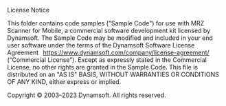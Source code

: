 License Notice  

This folder contains code samples ("Sample Code") for use with MRZ Scanner for Mobile, a commercial software development kit licensed by Dynamsoft. The Sample Code may be modified and included in your end user software under the terms of the Dynamsoft Software License Agreement   https://www.dynamsoft.com/company/license-agreement/ (“Commercial License”). Except as expressly stated in the Commercial License, no other rights are granted in the Sample Code. This file is distributed on an "AS IS" BASIS, WITHOUT WARRANTIES OR CONDITIONS OF ANY KIND, either express or implied. 

Copyright © 2003–2023 Dynamsoft. All rights reserved. 
